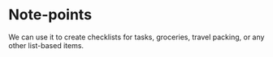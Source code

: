 # Note-points
We can use it to create checklists for tasks, groceries, travel packing, or any other list-based items. 
